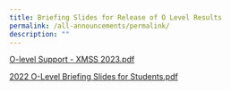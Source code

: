 ```yaml
---
title: Briefing Slides for Release of O Level Results
permalink: /all-announcements/permalink/
description: ""
---
```

[O-level Support - XMSS 2023.pdf](/files/Announcements/O%20Level/2023/O-level%20Support%20-%20XMSS%202023.pdf)

[2022 O-Level Briefing Slides for Students.pdf](/files/Announcements/O%20Level/2023/2022%20O-Level%20Briefing%20Slides%20for%20Students.pdf)